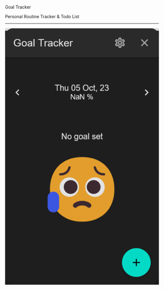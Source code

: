 Goal Tracker

Personal Routine Tracker & Todo List

---

<img src="./doc/img/home_screen.png" title="" alt="" width="792">


